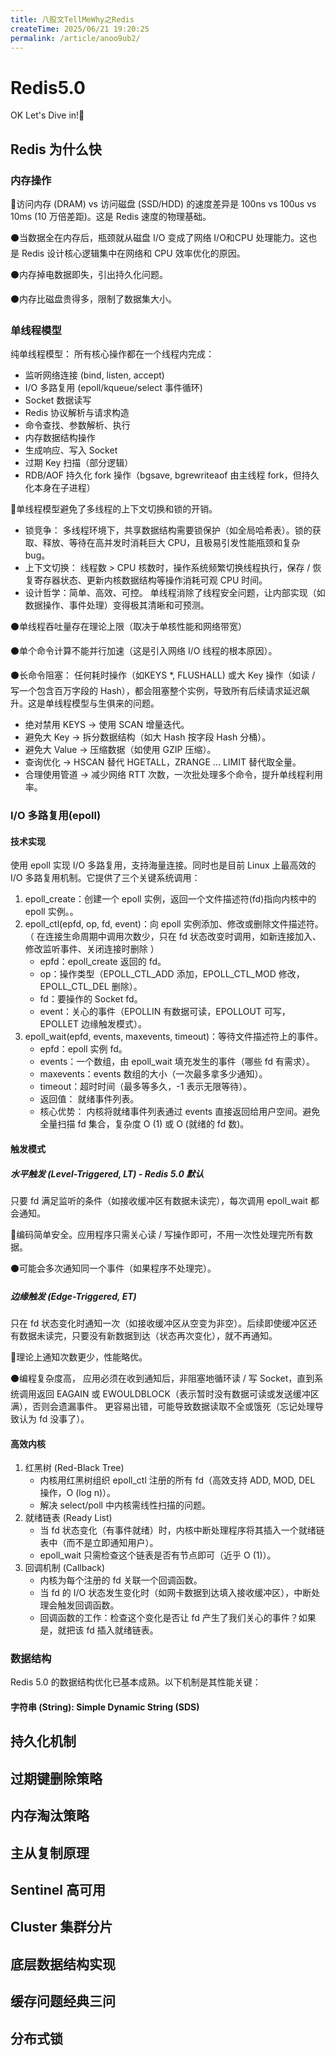 ```yaml
---
title: 八股文TellMeWhy之Redis
createTime: 2025/06/21 19:20:25
permalink: /article/anoo9ub2/
---
```


# Redis5.0

OK Let's Dive in!🤿

## Redis 为什么快

### 内存操作

🔴访问内存 (DRAM) vs 访问磁盘 (SSD/HDD) 的速度差异是 100ns vs 100us vs 10ms (10 万倍差距)。这是 Redis 速度的物理基础。

⚫当数据全在内存后，瓶颈就从磁盘 I/O 变成了网络 I/O和CPU 处理能力。这也是 Redis 设计核心逻辑集中在网络和 CPU 效率优化的原因。

⚫内存掉电数据即失，引出持久化问题。

⚫内存比磁盘贵得多，限制了数据集大小。

### 单线程模型

纯单线程模型： 所有核心操作都在一个线程内完成：

- 监听网络连接 (bind, listen, accept)
- I/O 多路复用 (epoll/kqueue/select 事件循环)
- Socket 数据读写
- Redis 协议解析与请求构造
- 命令查找、参数解析、执行
- 内存数据结构操作
- 生成响应、写入 Socket
- 过期 Key 扫描（部分逻辑）
- RDB/AOF 持久化 fork 操作（bgsave, bgrewriteaof 由主线程 fork，但持久化本身在子进程）

🔴单线程模型避免了多线程的上下文切换和锁的开销。

- 锁竞争： 多线程环境下，共享数据结构需要锁保护（如全局哈希表）。锁的获取、释放、等待在高并发时消耗巨大 CPU，且极易引发性能瓶颈和复杂
  bug。
- 上下文切换： 线程数 > CPU 核数时，操作系统频繁切换线程执行，保存 / 恢复寄存器状态、更新内核数据结构等操作消耗可观 CPU 时间。
- 设计哲学：简单、高效、可控。 单线程消除了线程安全问题，让内部实现（如数据操作、事件处理）变得极其清晰和可预测。

⚫单线程吞吐量存在理论上限（取决于单核性能和网络带宽）

⚫单个命令计算不能并行加速（这是引入网络 I/O 线程的根本原因）。

⚫长命令阻塞： 任何耗时操作（如KEYS *, FLUSHALL) 或大 Key 操作（如读 / 写一个包含百万字段的
Hash），都会阻塞整个实例，导致所有后续请求延迟飙升。这是单线程模型与生俱来的问题。

- 绝对禁用 KEYS → 使用 SCAN 增量迭代。
- 避免大 Key → 拆分数据结构（如大 Hash 按字段 Hash 分桶）。
- 避免大 Value → 压缩数据（如使用 GZIP 压缩）。
- 查询优化 → HSCAN 替代 HGETALL，ZRANGE ... LIMIT 替代取全量。
- 合理使用管道 → 减少网络 RTT 次数，一次批处理多个命令，提升单线程利用率。

### I/O 多路复用(epoll)

#### 技术实现

使用 epoll 实现 I/O 多路复用，支持海量连接。同时也是目前 Linux 上最高效的 I/O 多路复用机制。它提供了三个关键系统调用：

1. epoll_create：创建一个 epoll 实例，返回一个文件描述符(fd)指向内核中的 epoll 实例。。
2. epoll_ctl(epfd, op, fd, event)：向 epoll 实例添加、修改或删除文件描述符。（ 在连接生命周期中调用次数少，只在 fd
   状态改变时调用，如新连接加入、修改监听事件、关闭连接时删除 ）
    - epfd：epoll_create 返回的 fd。
    - op：操作类型（EPOLL_CTL_ADD 添加，EPOLL_CTL_MOD 修改，EPOLL_CTL_DEL 删除）。
    - fd：要操作的 Socket fd。
    - event：关心的事件（EPOLLIN 有数据可读，EPOLLOUT 可写，EPOLLET 边缘触发模式）。
3. epoll_wait(epfd, events, maxevents, timeout)：等待文件描述符上的事件。
    - epfd：epoll 实例 fd。
    - events：一个数组，由 epoll_wait 填充发生的事件（哪些 fd 有需求）。
    - maxevents：events 数组的大小（一次最多拿多少通知）。
    - timeout：超时时间（最多等多久，-1 表示无限等待）。
    - 返回值： 就绪事件列表。
    - 核心优势： 内核将就绪事件列表通过 events 直接返回给用户空间。避免全量扫描 fd 集合，复杂度 O (1) 或 O (就绪的 fd 数)。

#### 触发模式

##### 水平触发 (Level-Triggered, LT) - Redis 5.0 默认

只要 fd 满足监听的条件（如接收缓冲区有数据未读完），每次调用 epoll_wait 都会通知。

🔴编码简单安全。应用程序只需关心读 / 写操作即可，不用一次性处理完所有数据。

⚫可能会多次通知同一个事件（如果程序不处理完）。

##### 边缘触发 (Edge-Triggered, ET)

只在 fd 状态变化时通知一次（如接收缓冲区从空变为非空）。后续即使缓冲区还有数据未读完，只要没有新数据到达（状态再次变化），就不再通知。

🔴理论上通知次数更少，性能略优。

⚫编程复杂度高， 应用必须在收到通知后，非阻塞地循环读 / 写 Socket，直到系统调用返回 EAGAIN 或
EWOULDBLOCK（表示暂时没有数据可读或发送缓冲区满），否则会遗漏事件。 更容易出错，可能导致数据读取不全或饿死（忘记处理导致认为
fd 没事了）。

#### 高效内核

1. 红黑树 (Red-Black Tree)
    - 内核用红黑树组织 epoll_ctl 注册的所有 fd（高效支持 ADD, MOD, DEL 操作，O (log n)）。
    - 解决 select/poll 中内核需线性扫描的问题。
2. 就绪链表 (Ready List)
    - 当 fd 状态变化（有事件就绪）时，内核中断处理程序将其插入一个就绪链表中（而不是立即通知用户）。
    - epoll_wait 只需检查这个链表是否有节点即可（近乎 O (1)）。
3. 回调机制 (Callback)
    - 内核为每个注册的 fd 关联一个回调函数。
    - 当 fd 的 I/O 状态发生变化时（如网卡数据到达填入接收缓冲区），中断处理会触发回调函数。
    - 回调函数的工作：检查这个变化是否让 fd 产生了我们关心的事件？如果是，就把该 fd 插入就绪链表。

### 数据结构

Redis 5.0 的数据结构优化已基本成熟。以下机制是其性能关键：

#### 字符串 (String): Simple Dynamic String (SDS)

## 持久化机制

## 过期键删除策略

## 内存淘汰策略

## 主从复制原理

## Sentinel 高可用

## Cluster 集群分片

## 底层数据结构实现

## 缓存问题经典三问

## 分布式锁